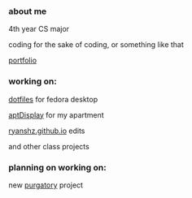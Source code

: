 ### about me

4th year CS major

coding for the sake of coding, or something like that

[portfolio](https://ryanshz.github.io/)

### working on:

[dotfiles](https://github.com/ryanshz/dotfiles) for fedora desktop

[aptDisplay](https://github.com/ryanshz/aptDisplay) for my apartment

[ryanshz.github.io](https://github.com/ryanshz/ryanshz.github.io) edits

and other class projects

### planning on working on:

new [purgatory](https://github.com/ryanshz/purgatory) project
